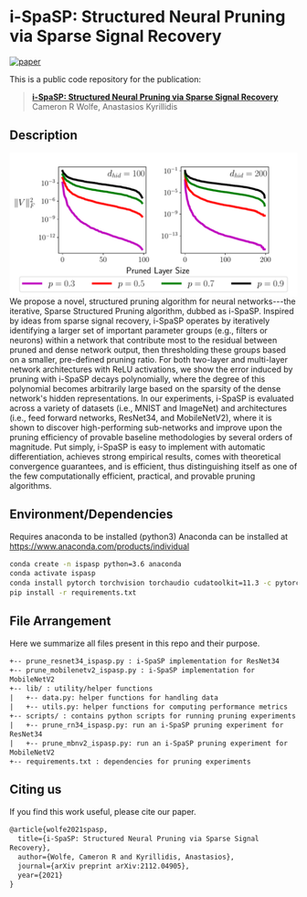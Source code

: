 # i-SpaSP: Structured Neural Pruning via Sparse Signal Recovery
[![paper](https://img.shields.io/badge/Paper-arXiv-b31b1b)](https://arxiv.org/abs/2112.04905)
&nbsp;

This is a public code repository for the publication:
> [**i-SpaSP: Structured Neural Pruning via Sparse Signal Recovery**](https://arxiv.org/abs/2112.04905)<br>
> Cameron R Wolfe, Anastasios Kyrillidis<br>

## Description

<img src="./repo_images/synthetic_compress.pdf" alt="Markdown Monster icon" style="float: left; margin-right: 10px;" />
We propose a novel, structured pruning algorithm for neural networks---the iterative, Sparse Structured Pruning algorithm, dubbed as i-SpaSP.
Inspired by ideas from sparse signal recovery, i-SpaSP operates by iteratively identifying a larger set of important parameter groups (e.g., filters or neurons) within a network that contribute most to the residual between pruned and dense network output, then thresholding these groups based on a smaller, pre-defined pruning ratio.
For both two-layer and multi-layer network architectures with ReLU activations, we show the error induced by pruning with i-SpaSP decays polynomially, where the degree of this polynomial becomes arbitrarily large based on the sparsity of the dense network's hidden representations.
In our experiments, i-SpaSP is evaluated across a variety of datasets (i.e., MNIST and ImageNet) and architectures (i.e., feed forward networks, ResNet34, and MobileNetV2), where it is shown to discover high-performing sub-networks and improve upon the pruning efficiency of provable baseline methodologies by several orders of magnitude.
Put simply, i-SpaSP is easy to implement with automatic differentiation, achieves strong empirical results, comes with theoretical convergence guarantees, and is efficient, thus distinguishing itself as one of the few computationally efficient, practical, and provable pruning algorithms.

## Environment/Dependencies

Requires anaconda to be installed (python3)
Anaconda can be installed at https://www.anaconda.com/products/individual

```bash
conda create -n ispasp python=3.6 anaconda
conda activate ispasp
conda install pytorch torchvision torchaudio cudatoolkit=11.3 -c pytorch
pip install -r requirements.txt
```

## File Arrangement

Here we summarize all files present in this repo and their purpose.
```
+-- prune_resnet34_ispasp.py : i-SpaSP implementation for ResNet34
+-- prune_mobilenetv2_ispasp.py : i-SpaSP implementation for MobileNetV2
+-- lib/ : utility/helper functions
|   +-- data.py: helper functions for handling data
|   +-- utils.py: helper functions for computing performance metrics
+-- scripts/ : contains python scripts for running pruning experiments
|   +-- prune_rn34_ispasp.py: run an i-SpaSP pruning experiment for ResNet34  
|   +-- prune_mbnv2_ispasp.py: run an i-SpaSP pruning experiment for MobileNetV2
+-- requirements.txt : dependencies for pruning experiments
```

## Citing us
If you find this work useful, please cite our paper.
```
@article{wolfe2021spasp,
  title={i-SpaSP: Structured Neural Pruning via Sparse Signal Recovery},
  author={Wolfe, Cameron R and Kyrillidis, Anastasios},
  journal={arXiv preprint arXiv:2112.04905},
  year={2021}
}
```
